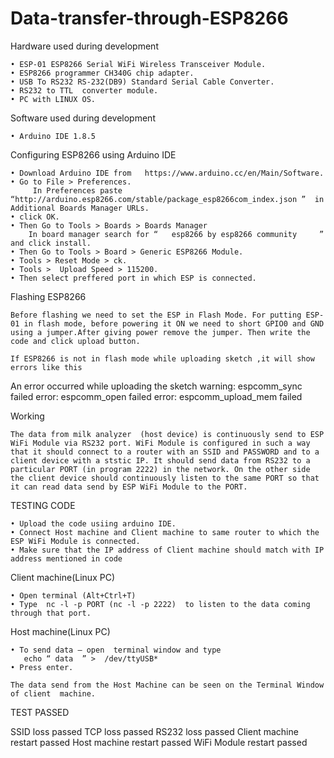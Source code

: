 # Data-transfer-through-ESP8266

Hardware used during development 

    • ESP-01 ESP8266 Serial WiFi Wireless Transceiver Module.
    • ESP8266 programmer CH340G chip adapter.
    • USB To RS232 RS-232(DB9) Standard Serial Cable Converter.
    • RS232 to TTL  converter module.
    • PC with LINUX OS.

Software used during development

    • Arduino IDE 1.8.5
      
Configuring ESP8266 using Arduino IDE 

    • Download Arduino IDE from   https://www.arduino.cc/en/Main/Software.
    • Go to File > Preferences.
         In Preferences paste “http://arduino.esp8266.com/stable/package_esp8266com_index.json ”  in Additional Boards Manager URLs.
    • click OK.
    • Then Go to Tools > Boards > Boards Manager  
       	In board manager search for “   esp8266 by esp8266 community     ” and click install.
    • Then Go to Tools > Board > Generic ESP8266 Module.
    • Tools > Reset Mode > ck.
    • Tools >  Upload Speed > 115200.
    • Then select preffered port in which ESP is connected. 

Flashing ESP8266

	Before flashing we need to set the ESP in Flash Mode. For putting ESP-01 in flash mode, before powering it ON we need to short GPIO0 and GND using a jumper.After giving power remove the jumper. Then write the code and click upload button.	 

	If ESP8266 is not in flash mode while uploading sketch ,it will show errors like this

An error occurred while uploading the sketch
warning: espcomm_sync failed
error: espcomm_open failed
error: espcomm_upload_mem failed

Working

	The data from milk analyzer  (host device) is continuously send to ESP WiFi Module via RS232 port. WiFi Module is configured in such a way that it should connect to a router with an SSID and PASSWORD and to a client device with a ststic IP. It should send data from RS232 to a particular PORT (in program 2222) in the network. On the other side the client device should continuously listen to the same PORT so that it can read data send by ESP WiFi Module to the PORT.

TESTING CODE

    • Upload the code usiing arduino IDE.
    • Connect Host machine and Client machine to same router to which the ESP WiFi Module is connected.
    • Make sure that the IP address of Client machine should match with IP address mentioned in code
      
Client machine(Linux PC)

    • Open terminal (Alt+Ctrl+T)
    • Type  nc -l -p PORT (nc -l -p 2222)  to listen to the data coming through that port.
      
Host machine(Linux PC)

    • To send data – open  terminal window and type
       echo “ data  ” >  /dev/ttyUSB* 
    • Press enter.

	The data send from the Host Machine can be seen on the Terminal Window of client  machine.


TEST PASSED

SSID loss                 passed
TCP loss                  passed
RS232 loss                passed
Client machine restart    passed
Host machine restart      passed
WiFi Module restart       passed
